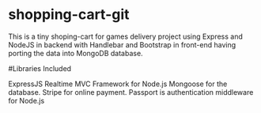 # shopping-cart-git
This is a tiny shoping-cart for games delivery project using Express and NodeJS in backend with Handlebar and Bootstrap in front-end 
having porting the data into MongoDB database.

#Libraries Included

ExpressJS Realtime MVC Framework for Node.js
Mongoose for the database.
Stripe for online payment.
Passport is authentication middleware for Node.js
